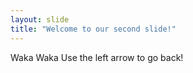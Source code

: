 ```yaml
---
layout: slide
title: "Welcome to our second slide!"
---
```

Waka Waka
Use the left arrow to go back!
